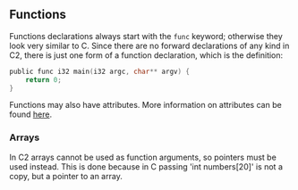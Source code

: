 ## Functions

Functions declarations always start with the `func` keyword; otherwise they look very similar
to C. Since there are no forward declarations of any kind in C2, there is just one form
of a function declaration, which is the definition:

```c
public func i32 main(i32 argc, char** argv) {
    return 0;
}
```

Functions may also have attributes. More information on attributes can be found [here](attributes.md).

### Arrays
In C2 arrays cannot be used as function arguments, so pointers must be used instead. This is done
because in C passing 'int numbers[20]' is not a copy, but a pointer to an array.

